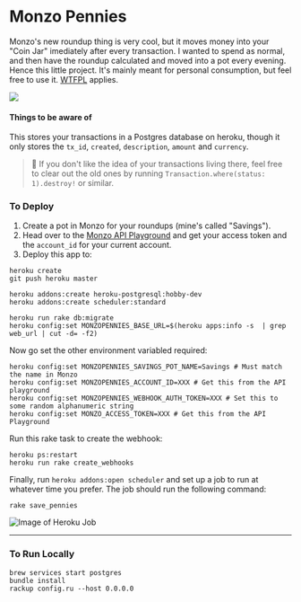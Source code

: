 # Monzo Pennies

Monzo's new roundup thing is very cool, but it moves money into your "Coin Jar" imediately after every transaction. I wanted to spend as normal, and then have the roundup calculated and moved into a pot every evening. Hence this little project. It's mainly meant for personal consumption, but feel free to use it. [WTFPL](https://en.wikipedia.org/wiki/WTFPL) applies.

![](http://c.danny.is/pzhZ/image_uploaded_from_ios.jpg)

#### Things to be aware of

This stores your transactions in a Postgres database on heroku, though it only stores the `tx_id`, `created`, `description`, `amount` and `currency`.

> 📝 If you don't like the idea of your transactions living there, feel free to clear out the old ones by running `Transaction.where(status: 1).destroy!` or similar.

### To Deploy

1. Create a pot in Monzo for your roundups (mine's called "Savings").
2. Head over to the [Monzo API Playground](https://developers.monzo.com/api/playground) and get your access token and the `account_id` for your current account.
3. Deploy this app to:

```shell
heroku create
git push heroku master

heroku addons:create heroku-postgresql:hobby-dev
heroku addons:create scheduler:standard

heroku run rake db:migrate
heroku config:set MONZOPENNIES_BASE_URL=$(heroku apps:info -s  | grep web_url | cut -d= -f2)
```

Now go set the other environment variabled required:

```shell
heroku config:set MONZOPENNIES_SAVINGS_POT_NAME=Savings # Must match the name in Monzo
heroku config:set MONZOPENNIES_ACCOUNT_ID=XXX # Get this from the API playground
heroku config:set MONZOPENNIES_WEBHOOK_AUTH_TOKEN=XXX # Set this to some random alphanumeric string
heroku config:set MONZO_ACCESS_TOKEN=XXX # Get this from the API Playground
```

Run this rake task to create the webhook:

```shell
heroku ps:restart
heroku run rake create_webhooks
```

Finally, run `heroku addons:open scheduler` and set up a job to run at whatever time you prefer. The job should run the following command:

```shell
rake save_pennies
```

![Image of Heroku Job](http://c.danny.is/pvLK/Screen%20Shot%202018-03-05%20at%2000.31.41.png)

---

### To Run Locally

```shell
brew services start postgres
bundle install
rackup config.ru --host 0.0.0.0
```
